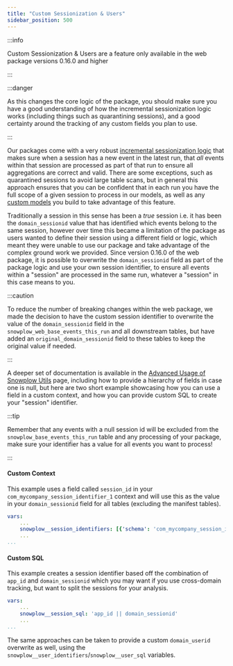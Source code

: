```yaml
---
title: "Custom Sessionization & Users"
sidebar_position: 500
---
```


:::info

Custom Sessionization & Users are a feature only available in the web package versions 0.16.0 and higher

:::

:::danger

As this changes the core logic of the package, you should make sure you have a good understanding of how the incremental sessionization logic works (including things such as quarantining sessions), and a good certainty around the tracking of any custom fields you plan to use.

:::


Our packages come with a very robust [incremental sessionization logic](/docs/modeling-your-data/modeling-your-data-with-dbt/dbt-advanced-usage/dbt-incremental-logic/) that makes sure when a session has a new event in the latest run, that _all_ events within that session are processed as part of that run to ensure all aggregations are correct and valid. There are some exceptions, such as quarantined sessions to avoid large table scans, but in general this approach ensures that you can be confident that in each run you have the full scope of a given session to process in our models, as well as any [custom models](/docs/modeling-your-data/modeling-your-data-with-dbt/dbt-custom-models/index.md) you build to take advantage of this feature.

Traditionally a session in this sense has been a _true_ session i.e. it has been the `domain_sessionid` value that has identified which events belong to the same session, however over time this became a limitation of the package as users wanted to define their session using a different field or logic, which meant they were unable to use our package and take advantage of the complex ground work we provided. Since version 0.16.0 of the web package, it is possible to overwrite the `domain_sessionid` field as part of the package logic and use your own session identifier, to ensure all events within a "session" are processed in the same run, whatever a "session" in this case means to you.

:::caution

To reduce the number of breaking changes within the web package, we made the decision to have the custom session identifier to overwrite the value of the `domain_sessionid` field in the `snowplow_web_base_events_this_run` and all downstream tables, but have added an `original_domain_sessionid` field to these tables to keep the original value if needed.

:::

A deeper set of documentation is available in the [Advanced Usage of Snowplow Utils](/docs/modeling-your-data/modeling-your-data-with-dbt/dbt-advanced-usage/dbt-utils-advanced-operation/index.md#customizing-session-identifiers) page, including how to provide a hierarchy of fields in case one is null, but here are two short example showcasing how you can use a field in a custom context, and how you can provide custom SQL to create your "session" identifier.

:::tip

Remember that any events with a null session id will be excluded from the `snowplow_base_events_this_run` table and any processing of your package, make sure your identifier has a value for all events you want to process!

:::

#### Custom Context

This example uses a field called `session_id` in your `com_mycompany_session_identifier_1` context and will use this as the value in your `domain_sessionid` field for all tables (excluding the manifest tables).

```yml title="dbt_project.yml"
vars:
    ...
    snowplow__session_identifiers: [{'schema': 'com_mycompany_session_identifier_1', 'field': 'session_id', 'prefix': 'si'}]
    ...
...
```

#### Custom SQL

This example creates a session identifier based off the combination of `app_id` and `domain_sessionid` which you may want if you use cross-domain tracking, but want to split the sessions for your analysis.

```yml title="dbt_project.yml"
vars:
    ...
    snowplow__session_sql: 'app_id || domain_sessionid'
    ...
...
```

The same approaches can be taken to provide a custom `domain_userid` overwrite as well, using the `snowplow__user_identifiers`/`snowplow__user_sql` variables.
